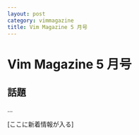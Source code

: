 ```yaml
---
layout: post
category: vimmagazine
title: Vim Magazine 5 月号
---
```


# Vim Magazine 5 月号

## 話題

...


[ここに新着情報が入る]

